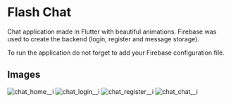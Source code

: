 # Flash Chat
Chat application made in Flutter with beautiful animations. Firebase was used to create the backend (login, register and message storage).

To run the application do not forget to add your Firebase configuration file.

## Images
![chat_home__i](https://user-images.githubusercontent.com/6085389/73135541-1b576700-4022-11ea-95da-3ade140a5980.png)
![chat_login__i](https://user-images.githubusercontent.com/6085389/73135542-1beffd80-4022-11ea-970e-a30ea6fa9dee.png)
![chat_register__i](https://user-images.githubusercontent.com/6085389/73135543-1beffd80-4022-11ea-8e2d-a99d2d58f951.png)
![chat_chat__i](https://user-images.githubusercontent.com/6085389/73135540-1b576700-4022-11ea-87dd-2c453fd227b9.png)
